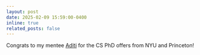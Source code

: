 ```yaml
---
layout: post
date: 2025-02-09 15:59:00-0400
inline: true
related_posts: false
---
```


Congrats to my mentee [Aditi](https://www.linkedin.com/in/aditi-chandrashekar-1042881b4) for the CS PhD offers from NYU and Princeton!